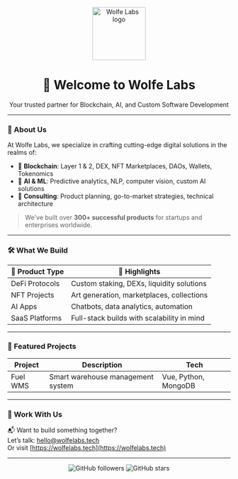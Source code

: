<!-- Header with logo -->
<p align="center">
  <img src="https://wolfelabs.tech/logo.png" width="120" alt="Wolfe Labs logo"/>
</p>

<h1 align="center">👋 Welcome to Wolfe Labs</h1>

<p align="center">Your trusted partner for Blockchain, AI, and Custom Software Development</p>

---

### 🚀 About Us

At Wolfe Labs, we specialize in crafting cutting-edge digital solutions in the realms of:
- 🔗 **Blockchain**: Layer 1 & 2, DEX, NFT Marketplaces, DAOs, Wallets, Tokenomics
- 🤖 **AI & ML**: Predictive analytics, NLP, computer vision, custom AI solutions
- 🧠 **Consulting**: Product planning, go-to-market strategies, technical architecture

> We've built over **300+ successful products** for startups and enterprises worldwide.

---

### 🛠️ What We Build

| 🔧 Product Type | 🌟 Highlights |
|----------------|---------------|
| DeFi Protocols | Custom staking, DEXs, liquidity solutions |
| NFT Projects | Art generation, marketplaces, collections |
| AI Apps | Chatbots, data analytics, automation |
| SaaS Platforms | Full-stack builds with scalability in mind |

---

### 📂 Featured Projects

| Project | Description | Tech |
|--------|-------------|------|
| Fuel WMS | Smart warehouse management system | Vue, Python, MongoDB |

---

### 💼 Work With Us

📬 Want to build something together?  
Let’s talk: [hello@wolfelabs.tech](mailto:hello@agencywolfe.com)  
Or visit [https://wolfelabs.tech](https://wolfelabs.tech)

---

<p align="center">
  <img src="https://img.shields.io/github/followers/WolfeLabs?style=social" alt="GitHub followers" />
  <img src="https://img.shields.io/github/stars/WolfeLabs?style=social" alt="GitHub stars" />
</p>
